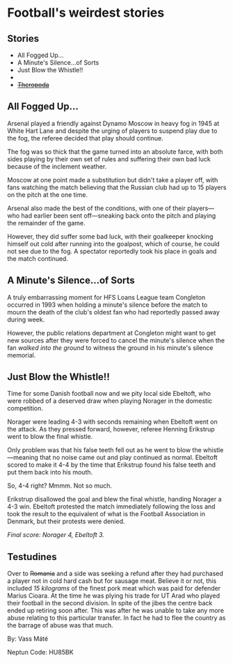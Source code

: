 # Football's weirdest stories

## Stories

- All Fogged Up...
- A Minute's Silence...of Sorts
- Just Blow the Whistle!!
- 
- ~~[Theropoda](#theropoda)~~

## All Fogged Up...
Arsenal played a friendly against Dynamo Moscow in heavy fog in 1945 at White Hart Lane and despite the urging of players to suspend play due to the fog, the referee decided that play should continue.

The fog was so thick that the game turned into an absolute farce, with both sides playing by their own set of rules and suffering their own bad luck because of the inclement weather.

Moscow at one point made a substitution but didn't take a player off, with fans watching the match believing that the Russian club had up to 15 players on the pitch at the one time.

Arsenal also made the best of the conditions, with one of their players—who had earlier been sent off—sneaking back onto the pitch and playing the remainder of the game.

However, they did suffer some bad luck, with their goalkeeper knocking himself out cold after running into the goalpost, which of course, he could not see due to the fog. A spectator reportedly took his place in goals and the match continued.

## A Minute's Silence...of Sorts

A truly embarrassing moment for HFS Loans League team Congleton occurred in 1993 when holding a minute's silence before the match to mourn the death of the club's oldest fan who had reportedly passed away during week.

However, the public relations department at Congleton might want to get new sources after they were forced to cancel the minute's silence when the fan *walked into the ground* to witness the ground in his minute's silence memorial.

## Just Blow the Whistle!!

Time for some Danish football now and we pity local side Ebeltoft, who were robbed of a deserved draw when playing Norager in the domestic competition.

Norager were leading 4-3 with seconds remaining when Ebeltoft went on the attack. As they pressed forward, however, referee Henning Erikstrup went to blow the final whistle.

Only problem was that his false teeth fell out as he went to blow the whistle—meaning that no noise came out and play continued as normal. Ebeltoft scored to make it 4-4 by the time that Erikstrup found his false teeth and put them back into his mouth.

So, 4-4 right? Mmmm. Not so much.

Erikstrup disallowed the goal and blew the final whistle, handing Norager a 4-3 win. Ebeltoft protested the match immediately following the loss and took the result to the equivalent of what is the Football Association in Denmark, but their protests were denied.

*Final score: Norager 4, Ebeltoft 3.*

## Testudines
Over to ~~Romania~~ and a side was seeking a refund after they had purchased a player not in cold hard cash but for sausage meat. Believe it or not, this included *15 kilograms* of the finest pork meat which was paid for defender Marius Cioara. At the time he was plying his trade for UT Arad who played their football in the second division. In spite of the jibes the centre back ended up retiring soon after. This was after he was unable to take any more abuse relating to this particular transfer. In fact he had to flee the country as the barrage of abuse was that much.



By: Vass Máté

Neptun Code: HU85BK
